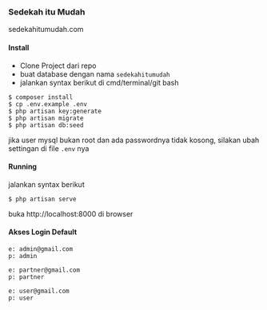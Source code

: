 ### Sedekah itu Mudah
sedekahitumudah.com

#### Install

- Clone Project dari repo
- buat database dengan nama `sedekahitumudah`
- jalankan syntax berikut di cmd/terminal/git bash

```
$ composer install
$ cp .env.example .env
$ php artisan key:generate
$ php artisan migrate
$ php artisan db:seed
```

jika user mysql bukan root dan ada passwordnya tidak kosong, silakan ubah settingan di file `.env` nya

#### Running

jalankan syntax berikut

```
$ php artisan serve
```

buka http://localhost:8000 di browser 

#### Akses Login Default

```
e: admin@gmail.com
p: admin

e: partner@gmail.com
p: partner

e: user@gmail.com
p: user
```

